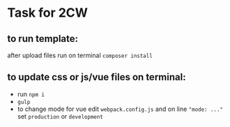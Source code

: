 # Task for 2CW

## to run template:
after upload files run on terminal `composer install`

## to update css or js/vue files on terminal:
* run `npm i`
* `gulp`
* to change mode for vue edit `webpack.config.js` and on line `"mode: ..."` set `production` or `development`

